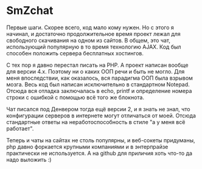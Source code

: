 SmZchat
=======

Первые шаги. Скорее всего, код мало кому нужен. Но с этого я начинал, и достаточно продолжительное время проект лежал для свободного скачивания на одном из сайтов. В общем, это чат, использующий популярную в то время технологию AJAX. Код был способен положить сервера бесплатных хостингов.

С тех пор я давно перестал писать на PHP. А проект написан вообще для версии 4.х. Поэтому ни о каких ООП речи и быть не могло. Для меня впоследствии, как оказалось, вся парадигма ООП была взрывом мозга.
Весь код был написан исключительно в стандартном Notepad. Отсюда вся отладка заключалась в echo, printf и определение номера строки  с ошибкой с помощью всё того же блокнота.

Чат писался под Денвером тогда ещё версии 2, и я знать не знал, что конфигурации серверов в интернете могут отличаться от моей. Отсюда стандартные ответы на неработоспособность в стиле "а у меня всё работает".

Теперь и чаты на сайтах не столь популярны, и веб-сокеты придуманы, php давно форкается крупными компаниями и в энтерпрайзе практически не используется.
А на github для приличия хоть что-то да надо выложить :)
